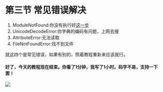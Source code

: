 
# 第三节 常见错误解决
1. ModuleNotFound:你没有执行好[这一步](https://docs.lightgroup.top/#/./doc/2/1/1?id=%e8%a3%85%e5%a5%bd%e4%ba%86%ef%bc%9f%e6%81%ad%e5%96%9c%ef%bc%8c%e9%82%a3%e5%b0%b1%e7%bb%a7%e7%bb%ad%e5%90%a7%e3%80%82%e6%96%b0%e5%bb%ba%e4%b8%80%e4%b8%aa%e7%bb%88%e7%ab%af%e7%aa%97%e5%8f%a3%ef%bc%88%e5%9c%a8%e5%bc%80%e5%a7%8b%e8%8f%9c%e5%8d%95%e9%87%8c%e6%90%9c%e7%b4%a2%e7%bb%88%e7%ab%af%e6%88%96powershell%ef%bc%89%ef%bc%8c%e8%be%93%e5%85%a5%ef%bc%9a "这一步")
2. UnicodeDecodeError:你字典的编码有问题，上网去搜
3. AttributeError:无法读取
4. FileNotFoundError:找不到文件


就这四个是常见错误，如果有别的，照着教程重新来应该就行。
#### 好了，今天的教程现在结束。你看了1分钟，我写了1小时。码字不易，支持一下罢！
![](https://docs.lightgroup.top/1.jpg)